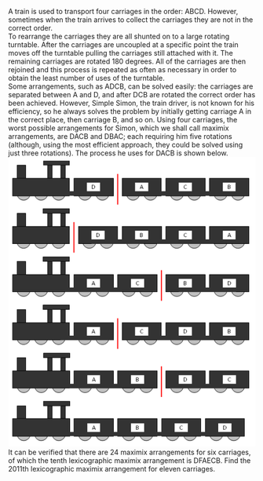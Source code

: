   A train is used to transport four carriages in the order: ABCD. However, sometimes when the train arrives to collect the carriages they are not in the correct order. <br />  To rearrange the carriages they are all shunted on to a large rotating turntable. After the carriages are uncoupled at a specific point the train moves off the turntable pulling the carriages still attached with it. The remaining carriages are rotated 180 degrees. All of the carriages are then rejoined and this process is repeated as often as necessary in order to obtain the least number of uses of the turntable.<br />  Some arrangements, such as ADCB, can be solved easily: the carriages are separated between A and D, and after DCB are rotated the correct order has been achieved.    However, Simple Simon, the train driver, is not known for his efficiency, so he always solves the problem by initially getting carriage A in the correct place, then carriage B, and so on.    Using four carriages, the worst possible arrangements for Simon, which we shall call maximix arrangements, are DACB and DBAC; each requiring him five rotations (although, using the most efficient approach, they could be solved using just three rotations). The process he uses for DACB is shown below.    <img src="project/images/p_336_maximix.gif" />      It can be verified that there are 24 maximix arrangements for six carriages, of which the tenth lexicographic maximix arrangement is DFAECB.    Find the 2011th lexicographic maximix arrangement for eleven carriages.    